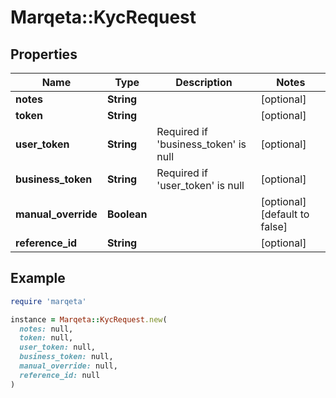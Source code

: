 # Marqeta::KycRequest

## Properties

| Name | Type | Description | Notes |
| ---- | ---- | ----------- | ----- |
| **notes** | **String** |  | [optional] |
| **token** | **String** |  | [optional] |
| **user_token** | **String** | Required if &#39;business_token&#39; is null | [optional] |
| **business_token** | **String** | Required if &#39;user_token&#39; is null | [optional] |
| **manual_override** | **Boolean** |  | [optional][default to false] |
| **reference_id** | **String** |  | [optional] |

## Example

```ruby
require 'marqeta'

instance = Marqeta::KycRequest.new(
  notes: null,
  token: null,
  user_token: null,
  business_token: null,
  manual_override: null,
  reference_id: null
)
```

